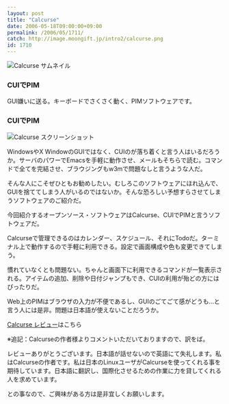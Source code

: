 ```yaml
---
layout: post
title: "Calcurse"
date: 2006-05-18T09:00:00+09:00
permalink: /2006/05/1711/
catch: http://image.moongift.jp/intro2/calcurse.png
id: 1710
---
```

 ![Calcurse サムネイル](http://image.moongift.jp/intro2/calcurse.t.png "Calcurse サムネイル")
  

### CUIでPIM
  
GUI嫌いに送る。キーボードでさくさく動く、PIMソフトウェアです。  
<!--more-->  

### CUIでPIM
  

![Calcurse スクリーンショット](http://image.moongift.jp/intro2/calcurse.png "Calcurse スクリーンショット")

  

WindowsやX WindowのGUIではなく、CUIのが落ち着くと言う人はいるだろうか。サーバのパワーでEmacsを手軽に動作させ、メールもそちらで読む。コマンドで全てを完結させ、ブラウジングもw3mで問題なしと言うような人だ。

  

そんな人にこそぜひともお勧めしたい。むしろこのソフトウェアにほれ込んで、GUIを捨ててしまう人がいるのではないか。そんな恐ろしい予想すらさせてしまうソフトウェアのご紹介だ。

  

今回紹介するオープンソース・ソフトウェアはCalcurse、CUIでPIMと言うソフトウェアだ。

  

Calcurseで管理できるのはカレンダー、スケジュール、それにTodoだ。ターミナル上で動作するので手軽に利用できる。設定で画面構成や色も変更できてしまう。

  

慣れていなくとも問題ない。ちゃんと画面下に利用できるコマンドが一覧表示される。アイテムの追加、削除や日付ジャンプもでき、CUIの利用が殆どの方にはぴったりだ。

  

Web上のPIMはブラウザの入力が不便であるし、GUIのごてごて感がどうも…と言う人には是非。問題は日本語が使えないことだろうか。

  

[Calcurse レビュー](http://oss.moongift.jp/review/i-1713.html)はこちら

  

※追記：Calcurseの作者様よりコメントいただいておりますので、訳をば。

  

レビューありがとうございます。日本語が話せないので英語にて失礼します。私はCalcurseの作者です。私は日本のLinuxユーザがCalcurseを使ってくれる事を期待しています。日本語に翻訳し、国際化させるための作業に力を貸してくれる人を求めています。

  

との事なので、ご興味がある方は是非宜しくお願いします。

